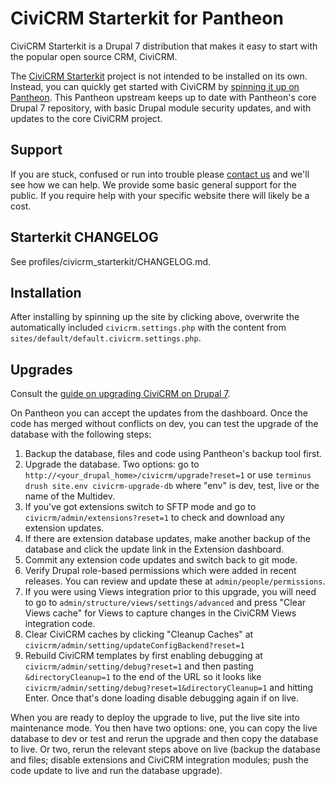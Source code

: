 CiviCRM Starterkit for Pantheon
===============================

CiviCRM Starterkit is a Drupal 7 distribution that makes it easy to start with the popular open source CRM, CiviCRM.

The [CiviCRM Starterkit](http://civicrmstarterkit.org/) project is not intended to be installed on its own. Instead, you can quickly get started with CiviCRM by [spinning it up on Pantheon](https://dashboard.pantheon.io/products/civicrm_starterkit/spinup). This Pantheon upstream keeps up to date with Pantheon's core Drupal 7 repository, with basic Drupal module security updates, and with updates to the core CiviCRM project.

Support
-------

If you are stuck, confused or run into trouble please [contact us](http://civicrmstarterkit.org/contact) and we'll see how we can help. We provide some basic general support for the public. If you require help with your specific website there will likely be a cost.

Starterkit CHANGELOG
---------------------

See profiles/civicrm_starterkit/CHANGELOG.md.

Installation
------------

After installing by spinning up the site by clicking above, overwrite the automatically included `civicrm.settings.php` with the content from `sites/default/default.civicrm.settings.php`.

Upgrades
--------

Consult the [guide on upgrading CiviCRM on Drupal 7](https://wiki.civicrm.org/confluence/display/CRMDOC/Upgrading+CiviCRM+for+Drupal+7).

On Pantheon you can accept the updates from the dashboard. Once the code has merged without conflicts on dev, you can test the upgrade of the database with the following steps:

1. Backup the database, files and code using Pantheon's backup tool first.
2. Upgrade the database. Two options: go to `http://<your_drupal_home>/civicrm/upgrade?reset=1` or use `terminus drush site.env civicrm-upgrade-db` where "env" is dev, test, live or the name of the Multidev.
3. If you've got extensions switch to SFTP mode and go to `civicrm/admin/extensions?reset=1` to check and download any extension updates.
4. If there are extension database updates, make another backup of the database and click the update link in the Extension dashboard.
5. Commit any extension code updates and switch back to git mode.
6. Verify Drupal role-based permissions which were added in recent releases. You can review and update these at `admin/people/permissions`.
7. If you were using Views integration prior to this upgrade, you will need to go to `admin/structure/views/settings/advanced` and press "Clear Views cache" for Views to capture changes in the CiviCRM Views integration code.
8. Clear CiviCRM caches by clicking "Cleanup Caches" at `civicrm/admin/setting/updateConfigBackend?reset=1`
9. Rebuild CiviCRM templates by first enabling debugging at `civicrm/admin/setting/debug?reset=1` and then pasting `&directoryCleanup=1` to the end of the URL so it looks like `civicrm/admin/setting/debug?reset=1&directoryCleanup=1` and hitting Enter. Once that's done loading disable debugging again if on live.

When you are ready to deploy the upgrade to live, put the live site into maintenance mode. You then have two options: one, you can copy the live database to dev or test and rerun the upgrade and then copy the database to live. Or two, rerun the relevant steps above on live (backup the database and files; disable extensions and CiviCRM integration modules; push the code update to live and run the database upgrade).
